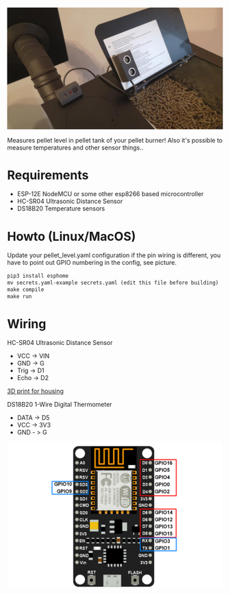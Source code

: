 ![](/img/pallet-level-ex.jpg)

Measures pellet level in pellet tank of your pellet burner! Also it's possible to measure temperatures and other sensor things..

# Requirements

* ESP-12E NodeMCU or some other esp8266 based microcontroller
* HC-SR04 Ultrasonic Distance Sensor
* DS18B20 Temperature sensors

# Howto (Linux/MacOS)

Update your pellet_level.yaml configuration if the pin wiring is different, you have to point out GPIO numbering in the config, see picture.


```
pip3 install esphome
mv secrets.yaml-example secrets.yaml (edit this file before building)
make compile
make run
```

# Wiring

HC-SR04 Ultrasonic Distance Sensor

* VCC -> VIN
* GND -> G
* Trig -> D1
* Echo -> D2

[3D print for housing](https://www.thingiverse.com/thing:1170335)

DS18B20 1-Wire Digital Thermometer

* DATA -> D5
* VCC -> 3V3
* GND - > G

![](/img/nodemcu_img_1.png)


